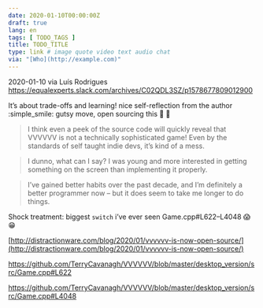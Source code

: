```yaml
---
date: 2020-01-10T00:00:00Z
draft: true
lang: en
tags: [ TODO_TAGS ]
title: TODO_TITLE
type: link # image quote video text audio chat
via: "[Who](http://example.com)"
---
```



2020-01-10 via Luís Rodrigues
https://equalexperts.slack.com/archives/C02QDL3SZ/p1578677809012900

It’s about trade-offs and learning!
nice self-reflection from the author :simple_smile:
gutsy move, open sourcing this :muscle: :clap:

> I think even a peek of the source code will quickly reveal that VVVVVV is not a technically sophisticated game! Even by the standards of self taught indie devs, it’s kind of a mess.

> I dunno, what can I say? I was young and more interested in getting something on the screen than implementing it properly.

> I’ve gained better habits over the past decade, and I’m definitely a better programmer now – but it does seem to take me longer to do things.

Shock treatment: biggest `switch` i’ve ever seen Game.cpp#L622–L4048 😱😁

[http://distractionware.com/blog/2020/01/vvvvvv-is-now-open-source/](http://distractionware.com/blog/2020/01/vvvvvv-is-now-open-source/)

https://github.com/TerryCavanagh/VVVVVV/blob/master/desktop_version/src/Game.cpp#L622

https://github.com/TerryCavanagh/VVVVVV/blob/master/desktop_version/src/Game.cpp#L4048

